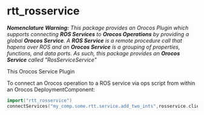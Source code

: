 
rtt\_rosservice
===============

***Nomenclature Warning:*** *This package provides an Orocos Plugin which
supports connecting ***ROS Services*** to ***Orocos Operations*** by providing
a global ***Orocos Service***. A ***ROS Service*** is a remote procedure call
that hapens over ROS and an ***Orocos Service*** is a grouping of properties,
functions, and data ports. As such, this package provides an ***Orocos
Service*** called "RosServiceService"* 

This Orocos Service Plugin 

To connect an Orocos operation to a ROS service via ops script from within an
Orocos DeploymentComponent: 

```cpp
import("rtt_rosservice")
connectServices("my_comp.some.rtt.service.add_two_ints",rosservice.client("/some/ros/namespace/add_two_ints"))
```




